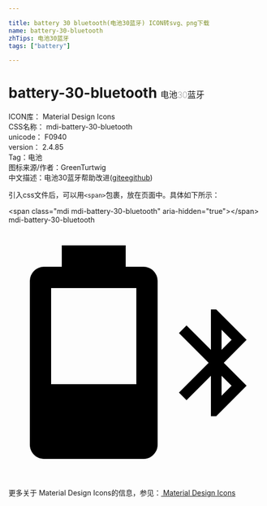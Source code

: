 ```yaml
---

title: battery 30 bluetooth(电池30蓝牙) ICON转svg、png下载
name: battery-30-bluetooth
zhTips: 电池30蓝牙
tags: ["battery"]

---
```


# battery-30-bluetooth  <small style="font-size: 60%;font-weight: 100">电池30蓝牙</small>


<div class="detail-page">
<p>
<span>
ICON库：
<span class="badge-secondary badge">Material Design Icons</span> 
</span>
<br/>
<span>
CSS名称：
<span class="badge-secondary badge">mdi-battery-30-bluetooth</span> 
</span>
<br/>
<span>
unicode：
<span class="badge-secondary badge">F0940</span> 
<copy-btn content='F0940' btn-title=""></copy-btn>
<copy-btn :content='String.fromCodePoint(parseInt("F0940", 16))' btn-title="复制U"></copy-btn>
</span>
<br/>
<span>
version：
<span class="badge-secondary badge">2.4.85</span> 
</span><br/><span>Tag：<span class="badge-light badge"><router-link to="/tags/battery.html">电池</router-link></span></span>
<br/>
<span>图标来源/作者：<span class="badge-light badge">GreenTurtwig</span></span> 
<br/>
<span class="zh-detail">中文描述：<span class="badge-primary badge">电池30蓝牙</span><span class="help-link"><span>帮助改进</span>(<a href="https://gitee.com/liuwave/icon-helper/edit/master/json/material/battery-30-bluetooth.json" target="_blank" rel="noopener noreferrer">gitee</a><a href="https://github.com/liuwave/icon-helper/edit/master/json/material/battery-30-bluetooth.json" target="_blank" rel="noopener noreferrer">github</a></span>)</span><br/>
</p>
</div>
<div class="alert alert-dark">
  <i class="mdi mdi-battery-30-bluetooth mdi-48px"></i>
  <i class="mdi mdi-battery-30-bluetooth mdi-36px"></i>
  <i class="mdi mdi-battery-30-bluetooth mdi-24px"></i>
  <i class="mdi mdi-battery-30-bluetooth mdi-18px"></i>
</div>
<div>
  <p>引入css文件后，可以用<code>&lt;span&gt;</code>包裹，放在页面中。具体如下所示：    
  </p>
  <div class="alert alert-primary" style="font-size: 14px">
    &lt;span class="mdi mdi-battery-30-bluetooth" aria-hidden="true"&gt;&lt;/span&gt;
    <copy-btn content='<span class="mdi mdi-battery-30-bluetooth" aria-hidden="true"></span>'></copy-btn>
  </div>
  <div class="alert alert-secondary">
    <i class="mdi mdi-battery-30-bluetooth"
    style="font-size: 24px"
    aria-hidden="true"></i> mdi-battery-30-bluetooth
    <copy-btn content="mdi-battery-30-bluetooth" btn-title="复制图标名称"></copy-btn>
  </div>
</div>
<div id="svg" class="svg-wrap">
<svg xmlns="http://www.w3.org/2000/svg" viewBox="0 0 24 24"><path d="M5,2V4H3.33A1.33,1.33 0 0,0 2,5.33V20.67C2,21.4 2.6,22 3.33,22H12.67C13.4,22 14,21.4 14,20.67V5.33A1.33,1.33 0 0,0 12.67,4H11V2H5M4,6H12V15H4V6M19,8V11.79L16.71,9.5L16,10.21L18.79,13L16,15.79L16.71,16.5L19,14.21V18H19.5L22.35,15.14L20.21,13L22.35,10.85L19.5,8H19M20,9.91L20.94,10.85L20,11.79V9.91M20,14.21L20.94,15.14L20,16.08V14.21Z" /></svg>
</div>
<detail full-name='mdi-battery-30-bluetooth'></detail>
    
<div><p>更多关于 Material Design Icons的信息，参见：<a target="_blank" href="https://iconhelper.cn/material.html"> Material Design Icons</a>
</p></div>
